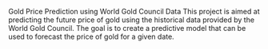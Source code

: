 Gold Price Prediction using World Gold Council Data
This project is aimed at predicting the future price of gold using the historical data provided by the World Gold Council. The goal is to create a predictive model that can be used to forecast the price of gold for a given date.
